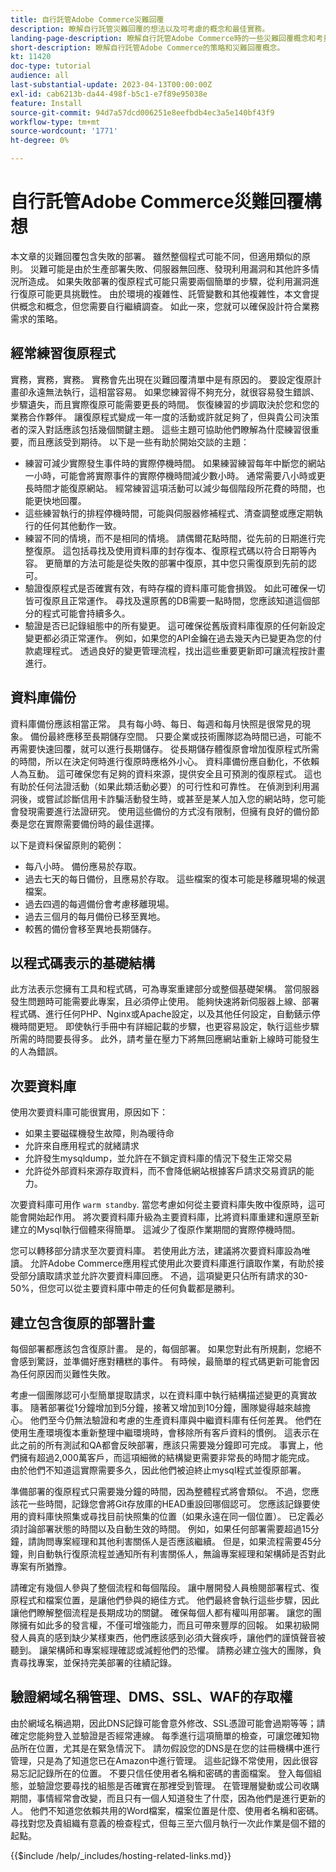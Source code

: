 ```yaml
---
title: 自行託管Adobe Commerce災難回覆
description: 瞭解自行託管災難回覆的想法以及可考慮的概念和最佳實務。
landing-page-description: 瞭解自行託管Adobe Commerce時的一些災難回覆概念和考量事項。
short-description: 瞭解自行託管Adobe Commerce的策略和災難回覆概念。
kt: 11420
doc-type: tutorial
audience: all
last-substantial-update: 2023-04-13T00:00:00Z
exl-id: cab6213b-da44-498f-b5c1-e7f89e95038e
feature: Install
source-git-commit: 94d7a57dcd006251e8eefbdb4ec3a5e140bf43f9
workflow-type: tm+mt
source-wordcount: '1771'
ht-degree: 0%

---
```


# 自行託管Adobe Commerce災難回覆構想

本文章的災難回覆包含失敗的部署。 雖然整個程式可能不同，但適用類似的原則。 災難可能是由於生產部署失敗、伺服器無回應、發現利用漏洞和其他許多情況所造成。 如果失敗部署的復原程式可能只需要兩個簡單的步驟，從利用漏洞進行復原可能更具挑戰性。 由於環境的複雜性、託管變數和其他複雜性，本文會提供概念和概念，但您需要自行繼續調查。 如此一來，您就可以確保設計符合業務需求的策略。

## 經常練習復原程式

實務，實務，實務。 實務會先出現在災難回覆清單中是有原因的。 要設定復原計畫卻永遠無法執行，這相當容易。 如果您練習得不夠充分，就很容易發生錯誤、步驟遺失，而且實際復原可能需要更長的時間。 恢復練習的步調取決於您和您的業務合作夥伴。 讓復原程式變成一年一度的活動或許就足夠了，但與貴公司決策者的深入對話應該包括幾個關鍵主題。 這些主題可協助他們瞭解為什麼練習很重要，而且應該受到期待。 以下是一些有助於開始交談的主題：

* 練習可減少實際發生事件時的實際停機時間。 如果練習練習每年中斷您的網站一小時，可能會將實際事件的實際停機時間減少數小時。 通常需要八小時或更長時間才能復原網站。 經常練習這項活動可以減少每個階段所花費的時間，也能更快地回覆。
* 這些練習執行的排程停機時間，可能與伺服器修補程式、清查調整或應定期執行的任何其他動作一致。
* 練習不同的情境，而不是相同的情境。 請偶爾花點時間，從先前的日期進行完整復原。 這包括尋找及使用資料庫的封存復本、復原程式碼以符合日期等內容。 更簡單的方法可能是從失敗的部署中復原，其中您只需復原到先前的認可。
* 驗證復原程式是否確實有效，有時存檔的資料庫可能會損毀。 如此可確保一切皆可復原且正常運作。 尋找及還原舊的DB需要一點時間，您應該知道這個部分的程式可能會持續多久。
* 驗證是否已記錄組態中的所有變更。 這可確保從舊版資料庫復原的任何新設定變更都必須正常運作。 例如，如果您的API金鑰在過去幾天內已變更為您的付款處理程式。 透過良好的變更管理流程，找出這些重要更新即可讓流程按計畫進行。

## 資料庫備份

資料庫備份應該相當正常。 具有每小時、每日、每週和每月快照是很常見的現象。 備份最終應移至長期儲存空間。 只要企業或技術團隊認為時間已過，可能不再需要快速回覆，就可以進行長期儲存。 從長期儲存體復原會增加復原程式所需的時間，所以在決定何時進行復原時應格外小心。 資料庫備份應自動化，不依賴人為互動。 這可確保您有足夠的資料來源，提供安全且可預測的復原程式。 這也有助於任何法證活動（如果此類活動必要）的可行性和可靠性。 在偵測到利用漏洞後，或嘗試診斷信用卡詐騙活動發生時，或甚至是某人加入您的網站時，您可能會發現需要進行法證研究。 使用這些備份的方式沒有限制，但擁有良好的備份節奏是您在實際需要備份時的最佳選擇。

以下是資料保留原則的範例：

* 每八小時。 備份應易於存取。
* 過去七天的每日備份，且應易於存取。 這些檔案的復本可能是移離現場的候選檔案。
* 過去四週的每週備份會考慮移離現場。
* 過去三個月的每月備份已移至異地。
* 較舊的備份會移至異地長期儲存。

## 以程式碼表示的基礎結構

此方法表示您擁有工具和程式碼，可為專案重建部分或整個基礎架構。 當伺服器發生問題時可能需要此專案，且必須停止使用。 能夠快速將新伺服器上線、部署程式碼、進行任何PHP、Nginx或Apache設定，以及其他任何設定，自動錶示停機時間更短。 即使執行手冊中有詳細記載的步驟，也更容易設定，執行這些步驟所需的時間要長得多。 此外，請考量在壓力下將無回應網站重新上線時可能發生的人為錯誤。

## 次要資料庫

使用次要資料庫可能很實用，原因如下：

* 如果主要磁碟機發生故障，則為暖待命
* 允許來自應用程式的就緒請求
* 允許發生mysqldump，並允許在不鎖定資料庫的情況下發生正常交易
* 允許從外部資料來源存取資料，而不會降低網站根據客戶請求交易資訊的能力。

次要資料庫可用作 `warm standby`. 當您考慮如何從主要資料庫失敗中復原時，這可能會開始起作用。 將次要資料庫升級為主要資料庫，比將資料庫重建和還原至新建立的Mysql執行個體來得簡單。 這減少了復原作業期間的實際停機時間。

您可以轉移部分請求至次要資料庫。 若使用此方法，建議將次要資料庫設為唯讀。 允許Adobe Commerce應用程式使用此次要資料庫進行讀取作業，有助於接受部分讀取請求並允許次要資料庫回應。 不過，這項變更只佔所有請求的30-50%，但您可以從主要資料庫中帶走的任何負載都是勝利。

## 建立包含復原的部署計畫

每個部署都應該包含復原計畫。 是的，每個部署。 如果您對此有所規劃，您絕不會感到驚訝，並準備好應對糟糕的事件。 有時候，最簡單的程式碼更新可能會因為任何原因而災難性失敗。

考慮一個團隊認可小型簡單提取請求，以在資料庫中執行結構描述變更的真實故事。 隨著部署從1分鐘增加到5分鐘，接著又增加到10分鐘，團隊變得越來越擔心。 他們至今仍無法驗證和考慮的生產資料庫與中繼資料庫有任何差異。 他們在使用生產環境復本重新整理中繼環境時，會移除所有客戶資料的慣例。 這表示在此之前的所有測試和QA都會反映部署，應該只需要幾分鐘即可完成。 事實上，他們擁有超過2,000萬客戶，而這項細微的結構變更需要非常長的時間才能完成。 由於他們不知道這實際需要多久，因此他們被迫終止mysql程式並復原部署。

準備部署的復原程式只需要幾分鐘的時間，因為整體程式將會類似。 不過，您應該花一些時間，記錄您會將Git存放庫的HEAD重設回哪個認可。 您應該記錄要使用的資料庫快照集或尋找目前快照集的位置（如果永遠在同一個位置）。 已定義必須討論部署狀態的時間以及自動生效的時間。 例如，如果任何部署需要超過15分鐘，請詢問專案經理和其他利害關係人是否應該繼續。 但是，如果流程需要45分鐘，則自動執行復原流程並通知所有利害關係人，無論專案經理和架構師是否對此專案有所猶豫。

請確定有幾個人參與了整個流程和每個階段。 讓中層開發人員檢閱部署程式、復原程式和檔案位置，是讓他們參與的絕佳方式。 他們最終會執行這些步驟，因此讓他們瞭解整個流程是長期成功的關鍵。 確保每個人都有權叫用部署。 讓您的團隊擁有如此多的發言權，不僅可增強能力，而且可帶來豐厚的回報。 如果初級開發人員真的感到缺少某樣東西，他們應該感到必須大聲疾呼，讓他們的謹慎聲音被聽到。 讓架構師和專案經理確認或減輕他們的恐懼。 請務必建立強大的團隊，負責尋找專案，並保持完美部署的往績記錄。

## 驗證網域名稱管理、DMS、SSL、WAF的存取權

由於網域名稱過期，因此DNS記錄可能會意外修改、SSL憑證可能會過期等等；請確定您能夠登入並驗證是否經常連線。 每季進行這項簡單的檢查，可讓您確知物品所在位置，尤其是在緊急情況下。 請勿假設您的DNS是在您的註冊機構中進行管理，只是為了知道您已在Amazon中進行管理。 這些記錄不常使用，因此很容易忘記記錄所在的位置。 不要只信任使用者名稱和密碼的書面檔案。 登入每個組態，並驗證您要尋找的組態是否確實在那裡受到管理。 在管理層變動或公司收購期間，事情經常會改變，而且只有一個人知道發生了什麼，因為他們是進行更新的人。 他們不知道您依賴共用的Word檔案，檔案位置是什麼、使用者名稱和密碼。 尋找對您及貴組織有意義的檢查程式，但每三至六個月執行一次此作業是個不錯的起點。

{{$include /help/_includes/hosting-related-links.md}}
